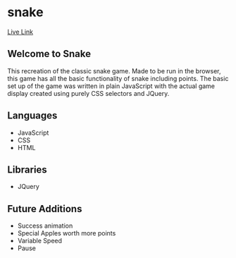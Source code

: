 # snake

[Live Link][live]

[live]: http://sporeport.github.io/snake/

## Welcome to Snake
  This recreation of the classic snake game. Made to be run in the browser, this game has all the basic functionality of snake including points. The basic set up of the game was written in plain JavaScript with the actual game display created using purely CSS selectors and JQuery.

## Languages
  * JavaScript
  * CSS
  * HTML

## Libraries
  * JQuery

## Future Additions
  * Success animation
  * Special Apples worth more points
  * Variable Speed
  * Pause
